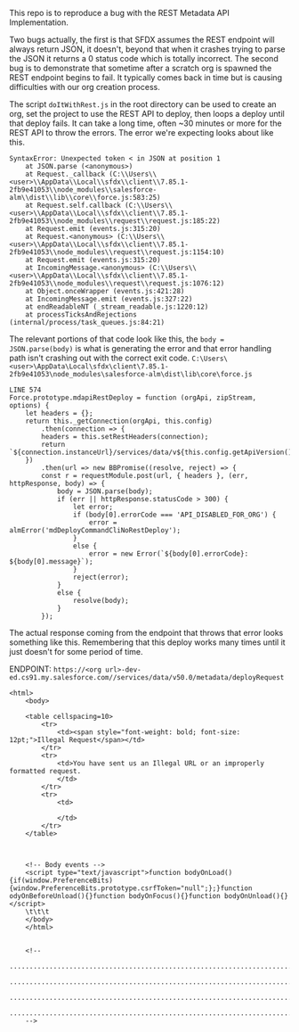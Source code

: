 This repo is to reproduce a bug with the REST Metadata API Implementation.

Two bugs actually, the first is that SFDX assumes the REST endpoint will always return JSON, it doesn't, beyond that when it crashes trying to parse the JSON it returns a 0 status code which is totally incorrect.
The second bug is to demonstrate that sometime after a scratch org is spawned the REST endpoint begins to fail. It typically comes back in time but is causing difficulties with our org creation process.

The script `doItWithRest.js` in the root directory can be used to create an org, set the project to use the REST API to deploy, then loops a deploy until that deploy fails. It can take a long time, often ~30 minutes or more for the REST API to throw the errors. The error we're expecting looks about like this.

```
SyntaxError: Unexpected token < in JSON at position 1
    at JSON.parse (<anonymous>)
    at Request._callback (C:\\Users\\<user>\\AppData\\Local\\sfdx\\client\\7.85.1-2fb9e41053\\node_modules\\salesforce-alm\\dist\\lib\\core\\force.js:583:25)
    at Request.self.callback (C:\\Users\\<user>\\AppData\\Local\\sfdx\\client\\7.85.1-2fb9e41053\\node_modules\\request\\request.js:185:22)
    at Request.emit (events.js:315:20)
    at Request.<anonymous> (C:\\Users\\<user>\\AppData\\Local\\sfdx\\client\\7.85.1-2fb9e41053\\node_modules\\request\\request.js:1154:10)
    at Request.emit (events.js:315:20)
    at IncomingMessage.<anonymous> (C:\\Users\\<user>\\AppData\\Local\\sfdx\\client\\7.85.1-2fb9e41053\\node_modules\\request\\request.js:1076:12)
    at Object.onceWrapper (events.js:421:28)
    at IncomingMessage.emit (events.js:327:22)
    at endReadableNT (_stream_readable.js:1220:12)
    at processTicksAndRejections (internal/process/task_queues.js:84:21)
```

The relevant portions of that code look like this, the `body = JSON.parse(body)` is what is generating the error and that error handling path isn't crashing out with the correct exit code.
`C:\Users\<user>\AppData\Local\sfdx\client\7.85.1-2fb9e41053\node_modules\salesforce-alm\dist\lib\core\force.js`

```
LINE 574
Force.prototype.mdapiRestDeploy = function (orgApi, zipStream, options) {
    let headers = {};
    return this._getConnection(orgApi, this.config)
        .then(connection => {
        headers = this.setRestHeaders(connection);
        return `${connection.instanceUrl}/services/data/v${this.config.getApiVersion()}/metadata/deployRequest`;
    })
        .then(url => new BBPromise((resolve, reject) => {
        const r = requestModule.post(url, { headers }, (err, httpResponse, body) => {
            body = JSON.parse(body);
            if (err || httpResponse.statusCode > 300) {
                let error;
                if (body[0].errorCode === 'API_DISABLED_FOR_ORG') {
                    error = almError('mdDeployCommandCliNoRestDeploy');
                }
                else {
                    error = new Error(`${body[0].errorCode}: ${body[0].message}`);
                }
                reject(error);
            }
            else {
                resolve(body);
            }
        });
```

The actual response coming from the endpoint that throws that error looks something like this. Remembering that this deploy works many times until it just doesn't for some period of time.

ENDPOINT: `https://<org url>-dev-ed.cs91.my.salesforce.com//services/data/v50.0/metadata/deployRequest`

```
<html>
    <body>

    <table cellspacing=10>
        <tr>
            <td><span style="font-weight: bold; font-size: 12pt;">Illegal Request</span></td>
        </tr>
        <tr>
            <td>You have sent us an Illegal URL or an improperly formatted request.
            </td>
        </tr>
        <tr>
            <td>

            </td>
        </tr>
    </table>



    <!-- Body events -->
    <script type="text/javascript">function bodyOnLoad(){if(window.PreferenceBits){window.PreferenceBits.prototype.csrfToken="null";};}function odyOnBeforeUnload(){}function bodyOnFocus(){}function bodyOnUnload(){}</script>
    \t\t\t
    </body>
    </html>


    <!--
    ...................................................................................................
    ...................................................................................................
    ...................................................................................................
    ...................................................................................................
    -->
```
